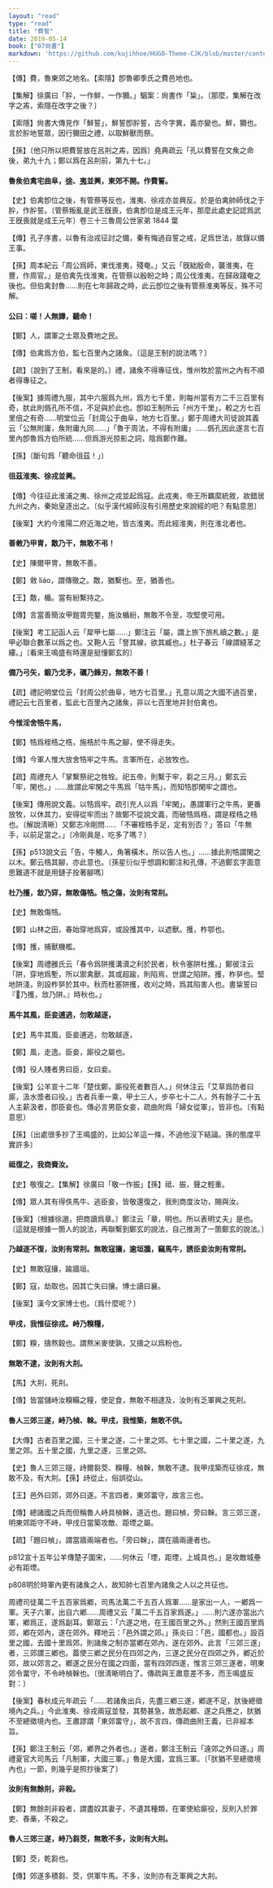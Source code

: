 ```yaml
---
layout: "read"
type: "read"
title: "費誓"
date: 2019-05-14
book: ["07尙書"]
markdown: 'https://github.com/kujihhoe/HUGO-Theme-CJK/blob/master/content/read/07-尙書/057-費誓.md'
---
```


【傳】費，魯東郊之地名。【索隱】卽魯卿季氏之費邑地也。

【集解】徐廣曰「肸，一作鮮，一作獮。」駰案：<v>尙書</v>作「粊」。〔那麼，集解在改字之歬，索隱在改字之後？〕

【索隱】<v>尙書大傳</v>見作「鮮誓」，鮮誓卽肸誓，古今字異，義亦變也。鮮，獮也。言於肸地誓眾，因行獮田之禮，以取鮮獸而祭。

【孫】〔他只所以把費誓放在呂㓝之歬，因爲〕<v>堯典</v>疏云「孔以費誓在文矦之命後，弟九十九；鄭以爲在呂㓝前，第九十七。」

#### 魯矦伯禽宅曲阜，<u>徐</u>、<u>夷</u>並興，東郊不開。作<v>費誓</v>。

【史】伯禽卽位之後，有管蔡等反也，淮夷、徐戎亦並興反。於是伯禽帥師伐之于肸，作<v>肸誓</v>。〔管蔡叛亂是武王旣喪，伯禽卽位是成王元年，那麼此處<v>史記</v>認爲武王旣喪就是成王元年〕<n>卷三十三<v>魯周公世家</v>弟 1844 葉</n>

【傳】孔子序書，以魯有治戎征討之備，秦有悔過自誓之戒，足爲世法，故錄以備王事。

【孫】<v>周本紀</v>云「周公爲師，東伐淮夷，殘奄。」又云「旣絀殷命，襲淮夷，在豐，作<v>周官</v>。」是伯禽先伐淮夷，在管蔡以殷盼之時；周公伐淮夷，在歸政踐奄之後也。但伯禽封魯……則在七年歸政之時，此云卽位之後有管蔡淮夷等反，殊不可解。

#### 公曰：嗟！人無譁，聽命！

【鄭】人，謂軍之士眾及費地之民。

【傳】伯禽爲方伯，監七百里內之諸矦。〔這是王制的說法嗎？〕

【疏】〔說到了王制，看來是的。〕禮，諸矦不得專征伐，惟州牧於當州之內有不順者得專征之。

【後案】據<v>周禮</v>九服，其中六服爲九州，爲方七千里，則每州當有方二千三百里有奇，肰此則僞孔所不信，不足與於此也。卽如<v>王制</v>所云「州方千里」，較之方七百里倍之有奇……<v>明堂位</v>云「封周公于曲阜，地方七百里。」鄭于<v>周禮</v><v>大司徒</v>說其義云「公無附庸，矦附庸九同……」「魯于周法，不得有附庸」……僞孔因此遂言七百里內卽魯爲方伯所統……但爲游光掠影之詞，陰爲鄭作難。

【孫】〔斷句爲「聽命徂茲！」〕

#### 徂茲淮夷、徐戎並興。

【傳】今往征此淮浦之夷、徐州之戎並起爲寇。此戎夷，帝王所羈縻統敘，故錯居九州之內，秦始皇逐出之。〔似乎漢代經師沒有引用歷史來說經的吧？有點意思〕

【後案】大約今淮陽二府近海之地，皆古淮夷。而此經淮夷，則在淮北者也。

#### 善敹乃甲冑，敿乃干，無敢不弔！

【史】陳爾甲冑，無敢不善。

【鄭】敹 liáo，謂傳徹之。敿，猶繫也。至，猶善也。

【王】敿，楯。當有紛繫持之。

【傳】言當善簡汝甲鎧胄兜鍪，施汝楯紛，無敢不令至，攻堅使可用。

【後案】<v>考工記</v><v>函人</v>云「犀甲七屬……」鄭注云「屬，謂上旅下旅札續之數。」是甲必聯合數革以爲之也。又<v>鞄人</v>云「詧其線，欲其臧也。」杜子春云「線謂縫革之縷。」〔看來王鳴盛有時還是挺懂鄭玄的〕

#### 備乃弓矢，鍛乃戈矛，礪乃鋒刃，無敢不善！

【疏】<v>禮記</v><v>明堂位</v>云「封周公於曲阜，地方七百里。」孔意以周之大國不過百里，<v>禮記</v>云七百里者，監此七百里內之諸矦，非以七百里地并封伯禽也。

#### 今惟淫舍牿牛馬，

【鄭】牿爲桎梏之梏，施梏於牛馬之腳，使不得走失。

【傳】今軍人惟大放舍牿牢之牛馬。言軍所在，必放牧也。

【疏】<v>周禮</v><v>充人</v>「掌繫祭祀之牲牷。祀五帝，則繫于牢，芻之三月。」鄭玄云「牢，閑也。」……故謂此牢閑之牛馬爲「牯牛馬」，而知牿卽閑牢之謂也。

【後案】傳用<v>說文</v>義。以牿爲牢。疏引<v>充人</v>以爲「牢閑」。愚謂軍行之牛馬，更番放牧，以休其力，安得從牢而出？故鄭不從<v>說文</v>義，而破牿爲梏，謂是桎梏之梏也。〔解說淸晰〕又<v>鄭志</v>冷剛問……「不審桎梏手足，定有別否？」答曰「牛無手，以前足當之。」〔冷剛眞是，吃多了嗎？〕

【孫】p513<v>說文</v>云「告，牛觸人，角箸橫木，所以告人也。」……據此則牿謂閑之以木。鄭云梏其腳，亦此意也。〔孫星衍似乎想調和鄭注和孔傳，不過鄭玄字面意思難道不就是用鏈子拴著腳嗎〕

#### 杜乃擭，敜乃穽，無敢傷牿。牿之傷，汝則有常㓝。

【史】無敢傷牿。

【鄭】山林之田，春始穿地爲穽，或設擭其中，以遮獸。擭，柞鄂也。

【傳】擭，捕獸機檻。

【後案】<v>周禮</v><v>雝氏</v>云「春令爲阱擭溝瀆之利於民者，秋令塞阱杜擭。」鄭彼注云「阱，穿地爲塹，所以禦禽獸，其或超踰，則陷焉，世謂之陷阱。擭，柞㖾也。堅地阱淺，則設柞㖾於其中。秋而杜塞阱擭，收刈之時，爲其陷害人也。<v>書</v><v>粊誓</v>曰『𢾖乃擭，敜乃阱。』時秋也。」

#### 馬牛其風，臣妾逋逃，勿敢越逐，

【史】馬牛其風，臣妾逋逃，勿敢越逐，

【鄭】風，走逸。臣妾，廝役之屬也。

【傳】役人賤者男曰臣，女曰妾。

【後案】<v>公羊</v>宣十二年「楚伐鄭，廝役死者數百人。」何休注云「艾草爲防者曰廝，汲水漿者曰役。」古者兵車一乘，甲士三人，步卒七十二人，外有餘子二十五人主薪汲者，卽臣妾也。傳必言男臣女妾，疏曲附爲「婦女從軍」，皆非也。〔有點意思〕

【孫】〔出處很多抄了王鳴盛的，比如公羊這一條，不過他沒下結論。孫的態度平實許多〕

#### 祗復之，我商賚汝。

【史】敬復之。【集解】徐廣曰「敬一作振」【孫】祗、振，聲之輕重。

【傳】眾人其有得佚馬牛、逃臣妾，皆敬還復之，我則商度汝功，賜與汝。

【後案】〔根據徐邈，把商讀爲章。〕鄭注云「章，明也。所以表明丈夫」是也。〔這就是根據一箇人的說法，再聯繫到鄭玄的說法，自己推測了一箇鄭玄的說法。〕

#### 乃越逐不復，汝則有常㓝。無敢寇攘，逾垣牆，竊馬牛，誘臣妾汝則有常㓝。

【史】無敢寇攘，踰牆垣。

【鄭】寇，劫取也。因其亡失曰攘。博士讀曰襄。

【後案】漢今文家博士也。〔爲什麼呢？〕

#### 甲戌，我惟征徐戎。峙乃糗糧，

【鄭】糗，擣熬穀也。謂熬米麥使孰，又擣之以爲粉也。

#### 無敢不逮，汝則有大㓝。

【馬】大㓝，死㓝。

【傳】皆當儲峙汝糗糒之糧，使足食，無敢不相逮及，汝則有乏軍興之死㓝。

#### 魯人三郊三遂，峙乃楨、榦。甲戌，我惟築，無敢不供。

【大傳】古者百里之國，三十里之遂，二十里之郊。七十里之國，二十里之遂，九里之郊。五十里之國，九里之遂，三里之郊。

【史】魯人三郊三隧，歭爾芻茭、糗糧、楨榦，無敢不逮。我甲戌築而征徐戎，無敢不及，有大㓝。【孫】歭從止，俗誤從山。

【王】邑外曰郊，郊外曰遂。不言四者，東郊畱守，故言三也。

【傳】總諸國之兵而但稱魯人峙具楨榦，道近也。題曰楨，旁曰榦。言三郊三遂，明東郊距守不峙，甲戌日當築攻敵、距堙之屬。

【疏】「題曰楨」，謂當牆兩端者也。「旁曰榦」，謂在牆兩邊者也。

p812宣十五年<v>公羊傳</v>楚子圍宋，……何休云「堙，距堙，上城具也。」是攻敵城壘必有距堙。

p808明於時軍內更有諸矦之人，故知帥七百里內諸矦之人以之共征也。

<v>周禮</v><v>司徒</v>萬二千五百家爲鄕，<v>司馬法</v>萬二千五百人爲軍……是家出一人，一鄕爲一軍。天子六軍，出自六鄕……<v>周禮</v>又云「萬二千五百家爲遂。」……則六遂亦當出六軍，鄕爲正，遂爲副耳。鄭眾云：「六遂之地，在王國百里之外。」然則王國百里爲郊，鄕在郊內，遂在郊外。<v>釋地</v>云：「邑外謂之郊。」孫炎曰：「邑，國都也。」設百里之國，去國十里爲郊，則諸矦之制亦當鄕在郊內，遂在郊外。此言「三郊三遂」者，三郊謂三鄕也。葢使三鄕之民分在四郊之內，三遂之民分在四郊之外，鄕近於郊，故以郊言之。鄕遂之民分在國之四面，當有四郊四遂，惟言三郊三遂者，明東郊令畱守，不令峙楨榦也。〔很淸晰明白了。傳疏與王肅意差不多，而王鳴盛反對：〕

【後案】<v>春秋</v>成元年疏云「……若諸矦出兵，先盡三鄕三遂，鄕遂不足，肰後總徵境內之兵。」今此淮夷、徐戎兩寇並發，其勢甚急，故悉起鄕、遂之兵應之，肰猶不至總徵境內也。王肅謬謂「東郊畱守」，故不言四，傳疏曲附王義，已非經本旨。

【孫】鄭注<v>王制</v>云「郊，鄕界之外者也。」遂者，鄭注<v>王制</v>云「遠郊之外曰遂。」<v>周禮</v><v>夏官</v><v>大司馬</v>云「凡制軍，大國三軍。」魯是大國，宜爲三軍。〔「肰猶不至總徵境內也」一節，則幾乎是照抄<v>後案</v>了〕

#### 汝則有無餘㓝，非殺。

【鄭】無餘㓝非殺者，謂盡奴其妻子，不遺其種類，在軍使給廝役，反則入於罪吏、舂槀，不殺之。

#### 魯人三郊三遂，峙乃芻茭，無敢不多，汝則有大㓝。

【鄭】茭，乾芻也。

【傳】郊遂多積芻、茭，供軍牛馬。不多，汝則亦有乏軍興之大㓝。
